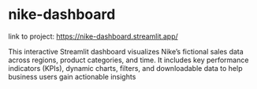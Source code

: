 # nike-dashboard
link to project: https://nike-dashboard.streamlit.app/

This interactive Streamlit dashboard visualizes Nike’s fictional sales data across regions, product categories, and time. It includes key performance indicators (KPIs), dynamic charts, filters, and downloadable data to help business users gain actionable insights
